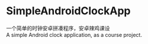 # SimpleAndroidClockApp
一个简单的时钟安卓拼凑程序，安卓辣鸡课设    
A simple Android clock application, as a course project.
